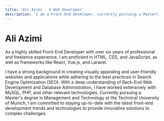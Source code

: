 ```yaml
---
title: 'Ali Azimi - A Web Developer'
description: 'I am a Front-End Developer, currently pursuing a Master\''s degree in Management and Technology at the Technical University of Munich.'
---
```



# Ali Azimi
As a highly skilled Front-End Developer with over six years of professional and freelance experience, I am
proficient in HTML, CSS, and JavaScript, as well as frameworks like React, Vue.js, and Laravel.

I have a strong background in creating visually appealing and user-friendly websites and applications while
adhering to the best practices in Search Engine Optimization (SEO). With a deep understanding of Back-End Web
Development and Database Administration, I have worked extensively with MySQL, PHP, and other relevant
technologies. Currently pursuing a Master's degree in Management and Technology at the Technical University of
Munich, I am committed to staying up-to-date with the latest front-end development trends and technologies to
provide innovative solutions to complex challenges.
